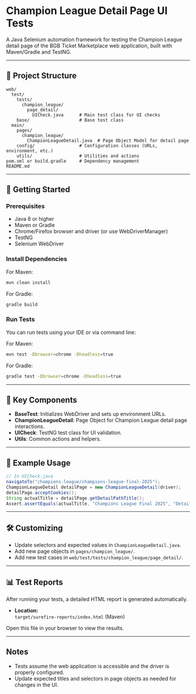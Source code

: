 # Champion League Detail Page UI Tests

A Java Selenium automation framework for testing the Champion League detail page of the BGB Ticket Marketplace web application, built with Maven/Gradle and TestNG.

---

## 📁 Project Structure

```
web/
  test/
    tests/
      champion_league/
        page_detail/
          UICheck.java      # Main test class for UI checks
    base/                   # Base test class
  main/
    pages/
      champion_league/
        ChampionLeagueDetail.java  # Page Object Model for detail page
    config/                 # Configuration classes (URLs, environment, etc.)
    utils/                  # Utilities and actions
pom.xml or build.gradle     # Dependency management
README.md
```

---

## 🚀 Getting Started

### Prerequisites

- Java 8 or higher
- Maven or Gradle
- Chrome/Firefox browser and driver (or use WebDriverManager)
- TestNG
- Selenium WebDriver

### Install Dependencies

For Maven:
```sh
mvn clean install
```
For Gradle:
```sh
gradle build
```

### Run Tests

You can run tests using your IDE or via command line:

For Maven:
```sh
mvn test -Dbrowser=chrome -Dheadless=true
```
For Gradle:
```sh
gradle test -Dbrowser=chrome -Dheadless=true
```

---

## 🧩 Key Components

- **BaseTest**: Initializes WebDriver and sets up environment URLs.
- **ChampionLeagueDetail**: Page Object for Champion League detail page interactions.
- **UICheck**: TestNG test class for UI validation.
- **Utils**: Common actions and helpers.

---

## 📝 Example Usage

```java
// In UICheck.java
navigateTo("champions-league/champions-league-final-2025");
ChampionLeagueDetail detailPage = new ChampionLeagueDetail(driver);
detailPage.acceptCookies();
String actualTitle = detailPage.getDetailPathTitle();
Assert.assertEquals(actualTitle, "Champions League Final 2025", "Detail page title mismatch");
```

---

## 🛠️ Customizing

- Update selectors and expected values in `ChampionLeagueDetail.java`.
- Add new page objects in `pages/champion_league/`.
- Add new test cases in `web/test/tests/champion_league/page_detail/`.

---

## 📊 Test Reports

After running your tests, a detailed HTML report is generated automatically.

- **Location:**  
  `target/surefire-reports/index.html` (Maven)

Open this file in your browser to view the results.

---

## Notes

- Tests assume the web application is accessible and the driver is properly configured.
- Update expected titles and selectors in page objects as needed for changes in the UI.